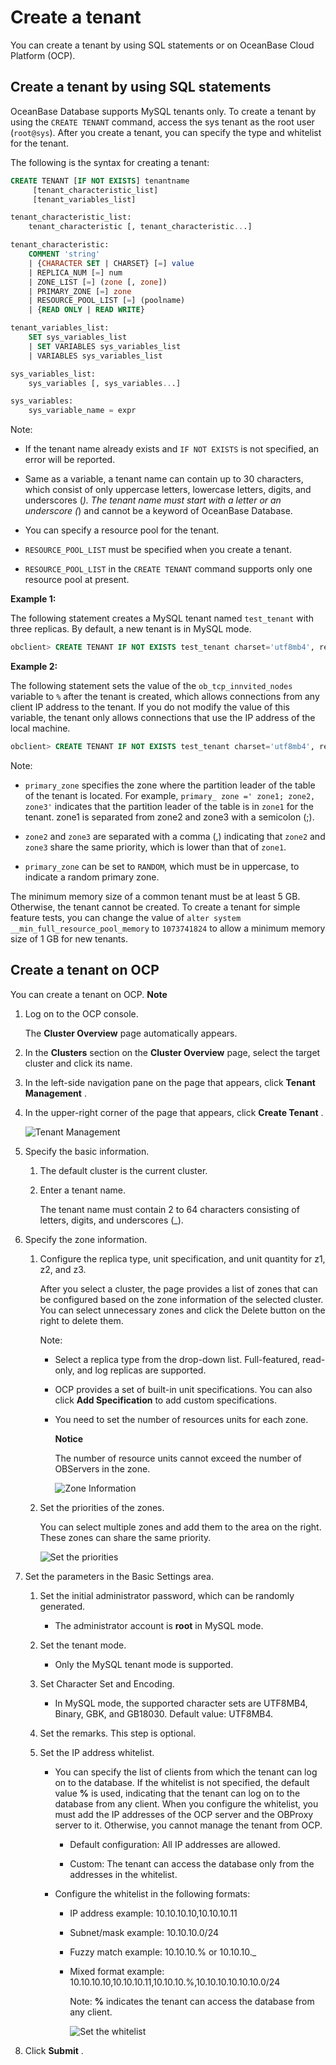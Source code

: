 Create a tenant 
====================================

You can create a tenant by using SQL statements or on OceanBase Cloud Platform (OCP). 

Create a tenant by using SQL statements 
------------------------------------------------------------

OceanBase Database supports MySQL tenants only. To create a tenant by using the `CREATE TENANT` command, access the sys tenant as the root user (`root@sys`). After you create a tenant, you can specify the type and whitelist for the tenant. 

The following is the syntax for creating a tenant:

```sql
CREATE TENANT [IF NOT EXISTS] tenantname
     [tenant_characteristic_list]
     [tenant_variables_list]

tenant_characteristic_list:
    tenant_characteristic [, tenant_characteristic...]

tenant_characteristic:
    COMMENT 'string'
    | {CHARACTER SET | CHARSET} [=] value
    | REPLICA_NUM [=] num
    | ZONE_LIST [=] (zone [, zone])
    | PRIMARY_ZONE [=] zone
    | RESOURCE_POOL_LIST [=] (poolname)
    | {READ ONLY | READ WRITE}

tenant_variables_list:
    SET sys_variables_list
    | SET VARIABLES sys_variables_list
    | VARIABLES sys_variables_list

sys_variables_list:
    sys_variables [, sys_variables...]

sys_variables:
    sys_variable_name = expr
```



Note:

* If the tenant name already exists and `IF NOT EXISTS` is not specified, an error will be reported.

  

* Same as a variable, a tenant name can contain up to 30 characters, which consist of only uppercase letters, lowercase letters, digits, and underscores (_). The tenant name must start with a letter or an underscore (_) and cannot be a keyword of OceanBase Database.

  

* You can specify a resource pool for the tenant.

  

* `RESOURCE_POOL_LIST` must be specified when you create a tenant.

* `RESOURCE_POOL_LIST` in the `CREATE TENANT` command supports only one resource pool at present. 




**Example 1:** 

The following statement creates a MySQL tenant named `test_tenant` with three replicas. By default, a new tenant is in MySQL mode. 

```sql
obclient> CREATE TENANT IF NOT EXISTS test_tenant charset='utf8mb4', replica_num=3, zone_list=('zone1','zone2','zone3'), primary_zone='zone1;zone2,zone3', resource_pool_list=('pool1')
```



**Example 2:** 

The following statement sets the value of the `ob_tcp_innvited_nodes` variable to `%` after the tenant is created, which allows connections from any client IP address to the tenant. If you do not modify the value of this variable, the tenant only allows connections that use the IP address of the local machine. 

```sql
obclient> CREATE TENANT IF NOT EXISTS test_tenant charset='utf8mb4', replica_num=3, zone_list=('zone1','zone2','zone3'), primary_zone='zone1;zone2,zone3', resource_pool_list=('pool1') SET ob_tcp_invited_nodes='%' 
```



Note:

* `primary_zone` specifies the zone where the partition leader of the table of the tenant is located. For example, `primary_ zone =' zone1; zone2, zone3'` indicates that the partition leader of the table is in `zone1` for the tenant. zone1 is separated from zone2 and zone3 with a semicolon (;).

  

* `zone2` and `zone3` are separated with a comma (,) indicating that `zone2` and `zone3` share the same priority, which is lower than that of `zone1`.

  

* `primary_zone` can be set to `RANDOM`, which must be in uppercase, to indicate a random primary zone.

  




The minimum memory size of a common tenant must be at least 5 GB. Otherwise, the tenant cannot be created. To create a tenant for simple feature tests, you can change the value of `alter system __min_full_resource_pool_memory` to `1073741824` to allow a minimum memory size of 1 GB for new tenants.

Create a tenant on OCP 
-------------------------------------------

You can create a tenant on OCP. 
**Note**

1. Log on to the OCP console. 

   The **Cluster Overview** page automatically appears.
   

2. In the **Clusters** section on the **Cluster Overview** page, select the target cluster and click its name.

   

3. In the left-side navigation pane on the page that appears, click **Tenant Management** .

   

4. In the upper-right corner of the page that appears, click **Create Tenant** . 

   ![Tenant Management](../images/p167363.png)
   

5. Specify the basic information. 

   1. The default cluster is the current cluster.

      
   
   2. Enter a tenant name. 

      The tenant name must contain 2 to 64 characters consisting of letters, digits, and underscores (_).
      
   

   

6. Specify the zone information. 

   1. Configure the replica type, unit specification, and unit quantity for z1, z2, and z3. 

      After you select a cluster, the page provides a list of zones that can be configured based on the zone information of the selected cluster. You can select unnecessary zones and click the Delete button on the right to delete them. 

      Note:
      * Select a replica type from the drop-down list. Full-featured, read-only, and log replicas are supported.

        
      
      * OCP provides a set of built-in unit specifications. You can also click **Add Specification** to add custom specifications.

        
      
      * You need to set the number of resources units for each zone. 

        **Notice**

        

        The number of resource units cannot exceed the number of OBServers in the zone.

        ![Zone Information](../images/p167368.png)
        
      

      
   
   2. Set the priorities of the zones. 

      You can select multiple zones and add them to the area on the right. These zones can share the same priority. 

      ![Set the priorities](../images/p167369.png)
      
   

   

7. Set the parameters in the Basic Settings area. 

   1. Set the initial administrator password, which can be randomly generated. 

      * The administrator account is **root** in MySQL mode.

        
      

      
   
   2. Set the tenant mode. 

      * Only the MySQL tenant mode is supported.

        
      

      
   
   3. Set Character Set and Encoding. 

      * In MySQL mode, the supported character sets are UTF8MB4, Binary, GBK, and GB18030. Default value: UTF8MB4.

        
      

      
   
   4. Set the remarks. This step is optional.

      
   
   5. Set the IP address whitelist. 

      * You can specify the list of clients from which the tenant can log on to the database. If the whitelist is not specified, the default value **%** is used, indicating that the tenant can log on to the database from any client. When you configure the whitelist, you must add the IP addresses of the OCP server and the OBProxy server to it. Otherwise, you cannot manage the tenant from OCP. 

        * Default configuration: All IP addresses are allowed.

          
        
        * Custom: The tenant can access the database only from the addresses in the whitelist.

          
        

        
      
      * Configure the whitelist in the following formats:

        * IP address example: 10.10.10.10,10.10.10.11

          
        
        * Subnet/mask example: 10.10.10.0/24

          
        
        * Fuzzy match example: 10.10.10.% or 10.10.10._

          
        
        * Mixed format example: 10.10.10.10,10.10.10.11,10.10.10.%,10.10.10.10.10.10.0/24

          Note: **%** indicates the tenant can access the database from any client. 

          ![Set the whitelist](../images/p167371.png)
          
        

        
      

      
   

   

8. Click **Submit** .

   



